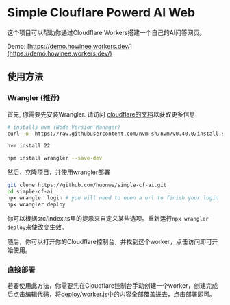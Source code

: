 # Simple Clouflare Powerd AI Web
这个项目可以帮助你通过Cloudflare Workers搭建一个自己的AI问答网页。

Demo: [https://demo.howinee.workers.dev/](https://demo.howinee.workers.dev/)

## 使用方法
### Wrangler (推荐)
首先, 你需要先安装Wrangler. 请访问 [cloudflare的文档](https://developers.cloudflare.com/workers/wrangler/install-and-update/)以获取更多信息.

```bash
# installs nvm (Node Version Manager)
curl -o- https://raw.githubusercontent.com/nvm-sh/nvm/v0.40.0/install.sh | bash

nvm install 22

npm install wrangler --save-dev
```

然后，克隆项目，并使用wrangler部署
```bash
git clone https://github.com/huonwe/simple-cf-ai.git
cd simple-cf-ai
npx wrangler login # you will need to open a url to finish your login
npx wrangler deploy
```

你可以根据src/index.ts里的提示来自定义某些选项。重新运行`npx wrangler deploy`来使改变生效。

随后，你可以打开你的Cloudflare控制台，并找到这个worker，点击访问即可开始使用。

### 直接部署
若要使用此方法，你需要先在Cloudflare控制台手动创建一个worker，创建完成后点击编辑代码，将[deploy/worker.js](https://github.com/huonwe/simple-cf-ai/blob/main/deploy/worker.js)中的内容全部覆盖进去，点击部署即可。